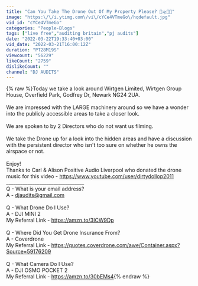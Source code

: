 ```yaml
---
title: "Can You Take The Drone Out Of My Property Please? 🎥🛸🚧❌"
image: "https:\/\/i.ytimg.com\/vi\/cYCe4VTmeGo\/hqdefault.jpg"
vid_id: "cYCe4VTmeGo"
categories: "People-Blogs"
tags: ["live free","auditing britain","pj audits"]
date: "2022-03-22T19:33:40+03:00"
vid_date: "2022-03-21T16:00:12Z"
duration: "PT28M19S"
viewcount: "56229"
likeCount: "2759"
dislikeCount: ""
channel: "DJ AUDITS"
---
```

{% raw %}Today we take a look around Wirtgen Limited, Wirtgen Group House, Overfield Park, Godfrey Dr, Newark NG24 2UA.<br /><br />We are impressed with the LARGE machinery around so we have a wonder into the publicly accessible areas to take a closer look.<br /><br />We are spoken to by 2 Directors who do not want us filming.<br /><br />We take the Drone up for a look into the hidden areas and have a discussion with the persistent director who isn't too sure on whether he owns the airspace or not.<br /><br />Enjoy! <br />Thanks to Carl &amp; Alison Positive Audio Liverpool who donated the drone music for this video - <a rel="nofollow" target="blank" href="https://www.youtube.com/user/dirtydollop2011">https://www.youtube.com/user/dirtydollop2011</a><br />_________________________________<br />Q - What is your email address?<br />A - djaudits@gmail.com<br /><br />Q - What Drone Do I Use?<br />A - DJI MINI 2 <br />My Referral Link - <a rel="nofollow" target="blank" href="https://amzn.to/3ICW9Dp">https://amzn.to/3ICW9Dp</a><br /><br />Q - Where Did You Get Drone Insurance From?<br />A - Coverdrone<br />My Referral Link - <a rel="nofollow" target="blank" href="https://quotes.coverdrone.com/awe/Container.aspx?Source=59176209">https://quotes.coverdrone.com/awe/Container.aspx?Source=59176209</a><br /><br />Q - What Camera Do I Use?<br />A - DJI OSMO POCKET 2<br />My Referral Link - <a rel="nofollow" target="blank" href="https://amzn.to/30bEMs4">https://amzn.to/30bEMs4</a>{% endraw %}

